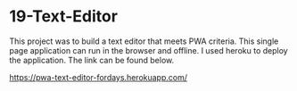 # 19-Text-Editor

This project was to build a text editor that meets PWA criteria. This single page application can run in the browser and offline. I used heroku to deploy the application. The link can be found below.

https://pwa-text-editor-fordays.herokuapp.com/
